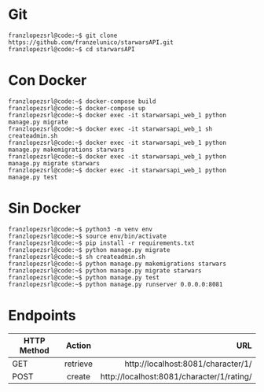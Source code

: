 # Git

```console
franzlopezsrl@code:~$ git clone https://github.com/franzelunico/starwarsAPI.git
franzlopezsrl@code:~$ cd starwarsAPI
```

# Con Docker

```console
franzlopezsrl@code:~$ docker-compose build
franzlopezsrl@code:~$ docker-compose up
franzlopezsrl@code:~$ docker exec -it starwarsapi_web_1 python manage.py migrate
franzlopezsrl@code:~$ docker exec -it starwarsapi_web_1 sh createadmin.sh
franzlopezsrl@code:~$ docker exec -it starwarsapi_web_1 python manage.py makemigrations starwars
franzlopezsrl@code:~$ docker exec -it starwarsapi_web_1 python manage.py migrate starwars
franzlopezsrl@code:~$ docker exec -it starwarsapi_web_1 python manage.py test
```

# Sin Docker

```console
franzlopezsrl@code:~$ python3 -m venv env
franzlopezsrl@code:~$ source env/bin/activate
franzlopezsrl@code:~$ pip install -r requirements.txt 
franzlopezsrl@code:~$ python manage.py migrate
franzlopezsrl@code:~$ sh createadmin.sh
franzlopezsrl@code:~$ python manage.py makemigrations starwars
franzlopezsrl@code:~$ python manage.py migrate starwars
franzlopezsrl@code:~$ python manage.py test
franzlopezsrl@code:~$ python manage.py runserver 0.0.0.0:8081
```

# Endpoints

| HTTP Method   |      Action      |  URL                                      |
|---------------|:----------------:|------------------------------------------:|
| GET           |  retrieve        | http://localhost:8081/character/1/        |
| POST          |    create        | http://localhost:8081/character/1/rating/ |

